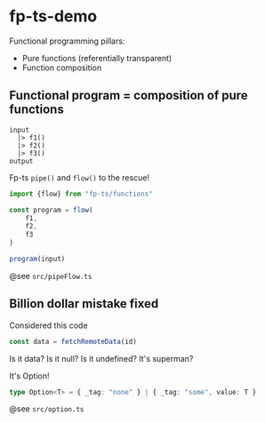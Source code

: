 # fp-ts-demo

Functional programming pillars:

- Pure functions (referentially transparent)
- Function composition

## Functional program = composition of pure functions

```
input 
  |> f1() 
  |> f2() 
  |> f3()
output
```

Fp-ts `pipe()` and `flow()` to the rescue!

```ts
import {flow} from "fp-ts/functions"

const program = flow(
    f1,
    f2,
    f3
)

program(input)
```

@see `src/pipeFlow.ts`

## Billion dollar mistake fixed

Considered this code

```ts
const data = fetchRemoteData(id)
```

Is it data? Is it null? Is it undefined? It's superman?

It's Option!

```ts
type Option<T> = { _tag: "none" } | { _tag: "some", value: T }
```

@see `src/option.ts`
